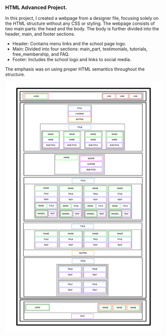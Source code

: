 ### HTML Advanced Project.

In this project, I created a webpage from a designer file, focusing solely on the HTML structure without any CSS or styling. The webpage consists of two main parts: the head and the body. The body is further divided into the header, main, and footer sections. 

- Header: Contains menu links and the school page logo.
- Main: Divided into four sections: main_part, testimonials, tutorials, free_membership, and FAQ.
- Footer: Includes the school logo and links to social media. 

The emphasis was on using proper HTML semantics throughout the structure.

![HTML_Advanced project!](https://raw.githubusercontent.com/SMushy14/alu-web-development/master/Htmlschoolpage.jpg)
